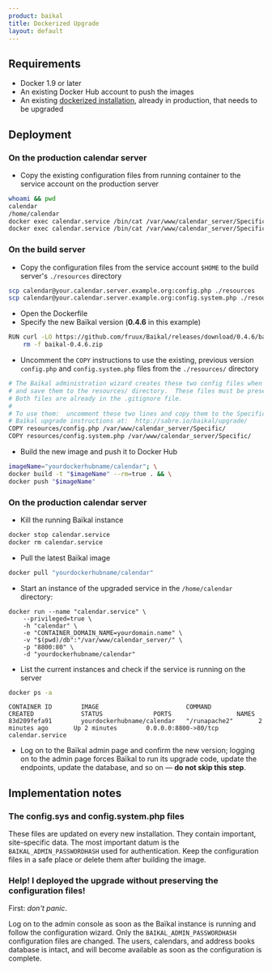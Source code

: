 ```yaml
---
product: baikal 
title: Dockerized Upgrade
layout: default
---
```


## Requirements

* Docker 1.9 or later
* An existing Docker Hub account to push the images
* An existing [dockerized installation][1], already in production, that needs to be upgraded

## Deployment

### On the production calendar server

* Copy the existing configuration files from running container to the service
  account on the production server
```bash
whoami && pwd
calendar
/home/calendar
docker exec calendar.service /bin/cat /var/www/calendar_server/Specific/config.php > ./config.php
docker exec calendar.service /bin/cat /var/www/calendar_server/Specific/config.system.php > ./config.system.php
```

### On the build server

* Copy the configuration files from the service account `$HOME` to the build
  server's `./resources` directory
```bash
scp calendar@your.calendar.server.example.org:config.php ./resources
scp calendar@your.calendar.server.example.org:config.system.php ./resources
```
* Open the Dockerfile
* Specify the new Baïkal version (__0.4.6__ in this example)
```bash
RUN curl -LO https://github.com/fruux/Baikal/releases/download/0.4.6/baikal-0.4.6.zip && unzip baikal-0.4.6.zip && \
    rm -f baikal-0.4.6.zip
```
* Uncomment the `COPY` instructions to use the existing, previous version
  `config.php` and `config.system.php` files from the `./resources/` directory
```bash
# The Baïkal administration wizard creates these two config files when first run.  Preserve them
# and save them to the resources/ directory.  These files must be preserved for upgrades.
# Both files are already in the .gitignore file.
#
# To use them:  uncomment these two lines and copy them to the Specific/ directory, per the
# Baïkal upgrade instructions at:  http://sabre.io/baikal/upgrade/
COPY resources/config.php /var/www/calendar_server/Specific/
COPY resources/config.system.php /var/www/calendar_server/Specific/
```
* Build the new image and push it to Docker Hub

```bash
imageName="yourdockerhubname/calendar"; \
docker build -t "$imageName" --rm=true . && \
docker push "$imageName"
```

### On the production calendar server

* Kill the running Baïkal instance
```bash
docker stop calendar.service
docker rm calendar.service
```
* Pull the latest Baïkal image
```bash
docker pull "yourdockerhubname/calendar"
```
* Start an instance of the upgraded service in the `/home/calendar` directory:
```
docker run --name "calendar.service" \
    --privileged=true \
    -h "calendar" \
    -e "CONTAINER_DOMAIN_NAME=yourdomain.name" \
    -v "$(pwd)/db":"/var/www/calendar_server/" \
    -p "8800:80" \
    -d "yourdockerhubname/calendar"
```
* List the current instances and check if the service is running on the server
```bash
docker ps -a
```
```
CONTAINER ID        IMAGE                        COMMAND             CREATED             STATUS              PORTS                  NAMES
83d209fefa91        yourdockerhubname/calendar   "/runapache2"       2 minutes ago       Up 2 minutes        0.0.0.0:8800->80/tcp   calendar.service
```
* Log on to the Baïkal admin page and confirm the new version; logging on to the
  admin page forces Baïkal to run its upgrade code, update the endpoints,
  update the database, and so on &mdash; __do not skip this step__.

## Implementation notes

### The config.sys and config.system.php files

These files are updated on every new installation.  They contain important,
site-specific data.  The most important datum is the `BAIKAL_ADMIN_PASSWORDHASH`
used for authentication.  Keep the configuration files in a safe place or
delete them after building the image.

### Help!  I deployed the upgrade without preserving the configuration files!

First:  _don't panic_.

Log on to the admin console as soon as the Baïkal instance is running and follow
the configuration wizard.  Only the `BAIKAL_ADMIN_PASSWORDHASH`
configuration files are changed.  The users, calendars, and address books 
database is intact, and will become available as soon as the configuration is
complete.

[1]: /baikal/docker-install/

